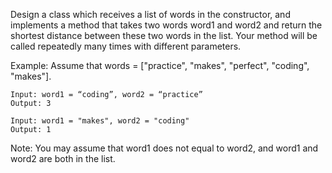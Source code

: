 Design a class which receives a list of words in the constructor, and implements a method that takes two words word1 and word2 and return the shortest distance between these two words in the list. Your method will be called repeatedly many times with different parameters. 

Example:
Assume that words = ["practice", "makes", "perfect", "coding", "makes"].

```
Input: word1 = “coding”, word2 = “practice”
Output: 3
```

```
Input: word1 = "makes", word2 = "coding"
Output: 1
```

Note:
You may assume that word1 does not equal to word2, and word1 and word2 are both in the list.

